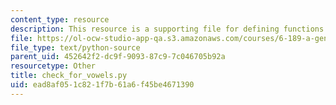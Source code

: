 ```yaml
---
content_type: resource
description: This resource is a supporting file for defining functions.
file: https://ol-ocw-studio-app-qa.s3.amazonaws.com/courses/6-189-a-gentle-introduction-to-programming-using-python-january-iap-2011/ead8af051c821f7b61a6f45be4671390_check_for_vowels.py
file_type: text/python-source
parent_uid: 452642f2-dc9f-9093-87c9-7c046705b92a
resourcetype: Other
title: check_for_vowels.py
uid: ead8af05-1c82-1f7b-61a6-f45be4671390
---
```

